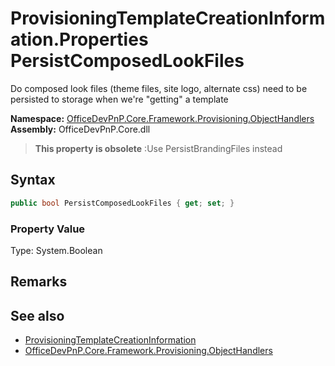 # ProvisioningTemplateCreationInformation.Properties PersistComposedLookFiles
 Do composed look files (theme files, site logo, alternate css) need to be persisted to storage when we're "getting" a template   

**Namespace:** [OfficeDevPnP.Core.Framework.Provisioning.ObjectHandlers](OfficeDevPnP.Core.Framework.Provisioning.ObjectHandlers.md)  
**Assembly:** OfficeDevPnP.Core.dll  

>**This property is obsolete**
>:Use PersistBrandingFiles instead

## Syntax
```C#
public bool PersistComposedLookFiles { get; set; }
```

### Property Value
Type: System.Boolean  

## Remarks
  
## See also
- [ProvisioningTemplateCreationInformation](OfficeDevPnP.Core.Framework.Provisioning.ObjectHandlers.ProvisioningTemplateCreationInformation.md) 
- [OfficeDevPnP.Core.Framework.Provisioning.ObjectHandlers](OfficeDevPnP.Core.Framework.Provisioning.ObjectHandlers.md) 

